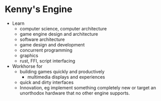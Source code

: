 # Kenny's Engine
- Learn 
	- computer science, computer architecture
	- game engine design and architecture
	- software architecture
	- game design and development
	- concurrent programming
	- graphics
	- rust, FFI, script interfacing
- Workhorse for 
  - building games quickly and productively
	- multimedia displays and experiences
  - quick and dirty interfaces
  - Innovation, eg implement something completely new or target an unorthodox hardware that no other engine supports.